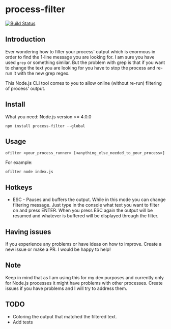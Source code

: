 # process-filter
[![Build Status](https://travis-ci.org/pankrator/ofilter.svg?branch=master)](https://travis-ci.org/pankrator/ofilter)


## Introduction
Ever wondering how to filter your process' output which is enormous in order to find the 1-line message you are looking for. I am sure you have used `grep` or something similar. But the problem with grep is that if you want to change the text you are looking for you have to stop the process and re-run it with the new grep regex.

This Node.js CLI tool comes to you to allow online (without re-run) filtering of process' output.

## Install

What you need: Node.js version >= 4.0.0

```
npm install process-filter --global
```

## Usage

```
ofilter <your_process_runner> [<anything_else_needed_to_your_process>]
```

For example:

```
ofilter node index.js
```

## Hotkeys

* ESC - Pauses and buffers the output. While in this mode you can change filtering message. Just type in the console what text you want to filter on and press ENTER. When you press ESC again the output will be resumed and whatever is buffered will be displayed through the filter.


## Having issues

If you experience any problems or have ideas on how to improve. Create a new issue or make a PR. I would be happy to help!

## Note

Keep in mind that as I am using this for my dev purposes and currently only for Node.js processes it might have problems with other processes. Create issues if you have problems and I will try to address them.

## TODO

* Coloring the output that matched  the filtered text.
* Add tests
